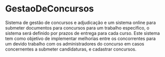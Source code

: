 # GestaoDeConcursos
Sistema de gestão de concursos e adjudicação e um sistema online para submeter documentos para concursos para um trabalho especifico, o sistema será definido por prazos de entrega para cada curso. Este sistema tem como objetivo de implementar melhorias entre os concorrentes para um devido trabalho com os administradores do concurso em casos concernentes a submeter candidaturas, e cadastrar concursos.
